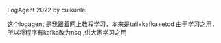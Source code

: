 LogAgent 2022 by cuikunlei

   这个logagent 是我跟着网上教程学习，本来是tail+kafka+etcd  由于学习之用，所以将程序有kafka改为nsq ,供大家学习之用
   
